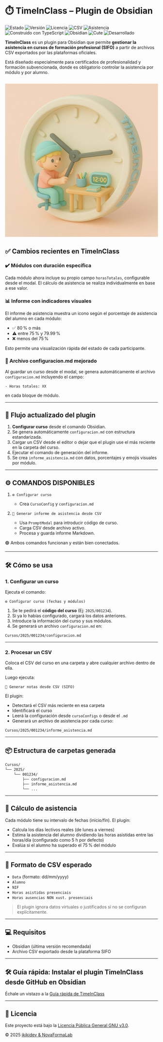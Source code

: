 # ⏱️ TimeInClass – Plugin de Obsidian

![Estado](https://img.shields.io/badge/Estado-En%20Desarrollo-FFD6A5)
![Versión](https://img.shields.io/badge/Versión-v0\.1\.0-FDFFB6)
![Licencia](https://img.shields.io/badge/Licencia-GPL--3\.0-CAFFBF)
![CSV](https://img.shields.io/badge/Datos-Cargados%20desde%20CSV-9BF6FF)
![Asistencia](https://img.shields.io/badge/%F0%9F%93%85%20Asistencia-Activa-A0C4FF)
![Construido con TypeScript](https://img.shields.io/badge/construido%20con-TypeScript-C1D3FE?logo=typescript&logoColor=white)
![Obsidian](https://img.shields.io/badge/Obsidian-Plugin-BDB2FF)
![Cute](https://img.shields.io/badge/🦄%20CyberCute-Approved-FFC6FF)
![Desarrollado](https://img.shields.io/badge/Desarrollado-@ikikidev%20en%20NovaFormaLab-ffc0cb)

**TimeInClass** es un plugin para Obsidian que permite **gestionar la asistencia en cursos de formación profesional (SIFO)** a partir de archivos CSV exportados por las plataformas oficiales.

Está diseñado especialmente para certificados de profesionalidad y formación subvencionada, donde es obligatorio controlar la asistencia por módulo y por alumno.

![Logo](img/TimeInClass.jpg)
---

## ✅ Cambios recientes en TimeInClass

### ✔️ Módulos con duración específica
Cada módulo ahora incluye su propio campo `horasTotales`, configurable desde el modal. El cálculo de asistencia se realiza individualmente en base a ese valor.

### 📊 Informe con indicadores visuales
El informe de asistencia muestra un icono según el porcentaje de asistencia del alumno en cada módulo:

- ✅ 80 % o más
- ⚠️ entre 75 % y 79.99 %
- ❌ menos del 75 %

Esto permite una visualización rápida del estado de cada participante.

### 📝 Archivo configuracion.md mejorado
Al guardar un curso desde el modal, se genera automáticamente el archivo `configuracion.md` incluyendo el campo:

```
- Horas totales: XX
```

en cada bloque de módulo.

---

## 🔁 Flujo actualizado del plugin

1. **Configurar curso** desde el comando Obsidian.
2. Se genera automáticamente `configuracion.md` con estructura estandarizada.
3. Cargar un CSV desde el editor o dejar que el plugin use el más reciente en la carpeta del curso.
4. Ejecutar el comando de generación del informe.
5. Se crea `informe_asistencia.md` con datos, porcentajes y emojis visuales por módulo.

---

## ⚙️ COMANDOS DISPONIBLES

1. `⚙️ Configurar curso`
   - Crea `CursoConfig` y `configuracion.md`

2. `📂 Generar informe de asistencia desde CSV`
   - Usa `PromptModal` para introducir código de curso.
   - Carga CSV desde archivo activo.
   - Procesa y guarda informe Markdown.

🟢 Ambos comandos funcionan y están bien conectados.

---

## 🛠️ Cómo se usa

### 1. Configurar un curso

Ejecuta el comando:

```
⚙️ Configurar curso (fechas y módulos)
```

1. Se te pedirá el **código del curso** (Ej: `2025/001234`).
2. Si ya lo habías configurado, cargará los datos anteriores.
3. Introduce la información del curso y sus módulos.
4. Se generará un archivo `configuracion.md` en:

```
Cursos/2025/001234/configuracion.md
```

---

### 2. Procesar un CSV

Coloca el CSV del curso en una carpeta y abre cualquier archivo dentro de ella.

Luego ejecuta:

```
📂 Generar notas desde CSV (SIFO)
```

El plugin:

- Detectará el CSV más reciente en esa carpeta
- Identificará el curso
- Leerá la configuración desde `cursoConfigs` o desde el `.md`
- Generará un archivo de asistencia por cada curso:

```
Cursos/2025/001234/informe_asistencia.md
```

---

## 📦 Estructura de carpetas generada

```
Cursos/
└── 2025/
    └── 001234/
        ├── configuracion.md
        ├── informe_asistencia.md        
        └── ...
```

---

## 📐 Cálculo de asistencia

Cada módulo tiene su intervalo de fechas (inicio/fin). El plugin:

- Calcula los días lectivos reales (de lunes a viernes)
- Estima la asistencia del alumno dividiendo las horas asistidas entre las horas/día (configurado como 5 h por defecto)
- Evalúa si el alumno ha superado el 75 % del módulo

---

## 🧪 Formato de CSV esperado

- `Data` (formato: dd/mm/yyyy)
- `Alumno`
- `NIF`
- `Horas asistidas presenciais`
- `Horas ausencias NON xust. presenciais`

> El plugin ignora datos virtuales o justificados si no se configuran explícitamente.

---

## 💻 Requisitos

- Obsidian (última versión recomendada)
- Archivo CSV exportado desde la plataforma SIFO

---

## 🛠️ Guía rápida: Instalar el plugin **TimeInClass** desde GitHub en Obsidian

Échale un vistazo a la [Guía rápida de TimeInClass](Guia-Rapida-Uso.md)

---

## 📃 Licencia

Este proyecto está bajo la [Licencia Pública General GNU v3.0](LICENSE).

© 2025 [ikikidev & NovaFormaLab](https://github.com/ikikidev)